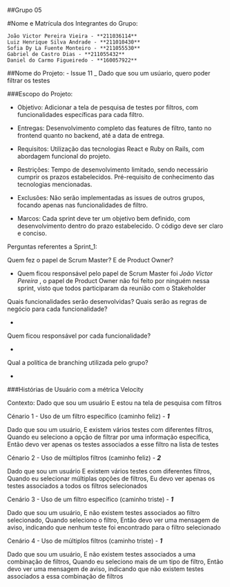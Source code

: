 ##Grupo 05 

#Nome e Matrícula dos Integrantes do Grupo:

```
João Victor Pereira Vieira - **211036114**
Luiz Henrique Silva Andrade - **211010430**
Sofia Dy La Fuente Monteiro - **211055530**
Gabriel de Castro Dias - **211055432**
Daniel do Carmo Figueiredo - **160057922**
``` 

##Nome do Projeto: - Issue 11 _ Dado que sou um usúario, quero poder filtrar os testes



###Escopo do Projeto:

- Objetivo: Adicionar a tela de pesquisa de testes por filtros, com funcionalidades específicas para cada filtro.

- Entregas: Desenvolvimento completo das features de filtro, tanto no frontend quanto no backend, até a data de entrega.

- Requisitos: Utilização das tecnologias React e Ruby on Rails, com abordagem funcional do projeto.

- Restrições: Tempo de desenvolvimento limitado, sendo necessário cumprir os prazos estabelecidos. Pré-requisito de conhecimento das tecnologias mencionadas.

- Exclusões: Não serão implementadas as issues de outros grupos, focando apenas nas funcionalidades de filtro.

- Marcos: Cada sprint deve ter um objetivo bem definido, com desenvolvimento dentro do prazo estabelecido. O código deve ser claro e conciso.





Perguntas referentes a Sprint_1:

Quem fez o papel de Scrum Master? E de Product Owner?

- Quem ficou responsável pelo papel de Scrum Master foi _João Victor Pereira_ , o papel de Product Owner não foi feito por ninguém nessa sprint, visto que todos participaram da reunião com o Stakeholder

Quais funcionalidades serão desenvolvidas? Quais serão as regras de negócio para cada funcionalidade?

-

Quem ficou responsável por cada funcionalidade?

-

Qual a política de branching utilizada pelo grupo?

-


###Histórias de Usuário com a métrica Velocity

Contexto: Dado que sou um usuário
          E estou na tela de pesquisa com filtros

Cénario 1 - Uso de um filtro específico (caminho feliz) - **_1_**

Dado que sou um usuário,
E existem vários testes com diferentes filtros,
Quando eu seleciono a opção de filtrar por uma informação específica,
Então devo ver apenas os testes associados a esse filtro na lista de testes

Cénario 2 - Uso de múltiplos filtros (caminho feliz) - **_2_**

Dado que sou um usuário
E existem vários testes com diferentes filtros,
Quando eu selecionar múltiplas opções de filtros,
Eu devo ver apenas os testes associados a todos os filtros selecionados

Cenário 3 - Uso de um filtro específico (caminho triste) - **_1_**

Dado que sou um usuário,
E não existem testes associados ao filtro selecionado,
Quando seleciono o filtro,
Então devo ver uma mensagem de aviso, indicando que nenhum teste foi encontrado para o filtro selecionado

Cenário 4 - Uso de múltiplos filtros (caminho triste) - **_1_**

Dado que sou um usuário,
E não existem testes associados a uma combinação de filtros,
Quando eu seleciono mais de um tipo de filtro,
Então devo ver uma mensagem de aviso, indicando que não existem testes associados a essa combinação de filtros

